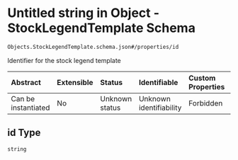 # Untitled string in Object - StockLegendTemplate Schema

```txt
Objects.StockLegendTemplate.schema.json#/properties/id
```

Identifier for the stock legend template

| Abstract            | Extensible | Status         | Identifiable            | Custom Properties | Additional Properties | Access Restrictions | Defined In                                                                                                |
| :------------------ | :--------- | :------------- | :---------------------- | :---------------- | :-------------------- | :------------------ | :-------------------------------------------------------------------------------------------------------- |
| Can be instantiated | No         | Unknown status | Unknown identifiability | Forbidden         | Allowed               | none                | [StockLegendTemplate.schema.json*](../out/objects/StockLegendTemplate.schema.json "open original schema") |

## id Type

`string`
